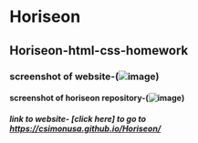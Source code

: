# Horiseon
## Horiseon-html-css-homework
### screenshot of website-(![image](https://user-images.githubusercontent.com/93950592/146280679-b3f70b63-dc2f-424f-a3c2-66e707fb6162.png))
#### screenshot of horiseon repository-(![image](https://user-images.githubusercontent.com/93950592/146280875-f6014079-d53e-48a6-8b79-c3c309b67590.png))
##### link to website- [click here] to go to https://csimonusa.github.io/Horiseon/

